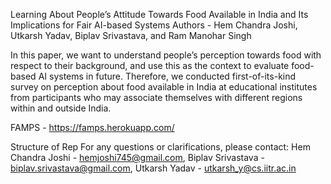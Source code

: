 Learning About People’s Attitude Towards Food Available in India and Its Implications for Fair AI-based Systems
Authors - Hem Chandra Joshi, Utkarsh Yadav, Biplav Srivastava, and Ram Manohar Singh

In this paper, we want to understand people’s perception towards food with respect to their background, and use this as the context to evaluate food-based AI systems in future. Therefore, we conducted first-of-its-kind survey on perception about food available in India at educational institutes from participants who may associate themselves with different regions within and outside India.

FAMPS - https://famps.herokuapp.com/

Structure of Rep
For any questions or clarifications, please contact: 
    Hem Chandra Joshi - hemjoshi745@gmail.com, 
    Biplav Srivastava - biplav.srivastava@gmail.com, 
    Utkarsh Yadav - utkarsh_y@cs.iitr.ac.in
